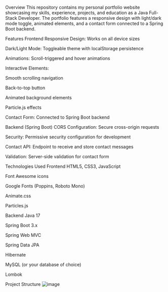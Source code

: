 Overview
This repository contains my personal portfolio website showcasing my skills, experience, projects, and education as a Java Full-Stack Developer. The portfolio features a responsive design with light/dark mode toggle, animated elements, and a contact form connected to a Spring Boot backend.

Features
Frontend
Responsive Design: Works on all device sizes

Dark/Light Mode: Toggleable theme with localStorage persistence

Animations: Scroll-triggered and hover animations

Interactive Elements:

Smooth scrolling navigation

Back-to-top button

Animated background elements

Particle.js effects

Contact Form: Connected to Spring Boot backend

Backend (Spring Boot)
CORS Configuration: Secure cross-origin requests

Security: Permissive security configuration for development

Contact API: Endpoint to receive and store contact messages

Validation: Server-side validation for contact form

Technologies Used
Frontend
HTML5, CSS3, JavaScript

Font Awesome icons

Google Fonts (Poppins, Roboto Mono)

Animate.css

Particles.js

Backend
Java 17

Spring Boot 3.x

Spring Web MVC

Spring Data JPA

Hibernate

MySQL (or your database of choice)

Lombok

Project Structure
![image](https://github.com/user-attachments/assets/24ecf7f4-b7a4-4d2d-9da0-41cc1c7378f5)



    
